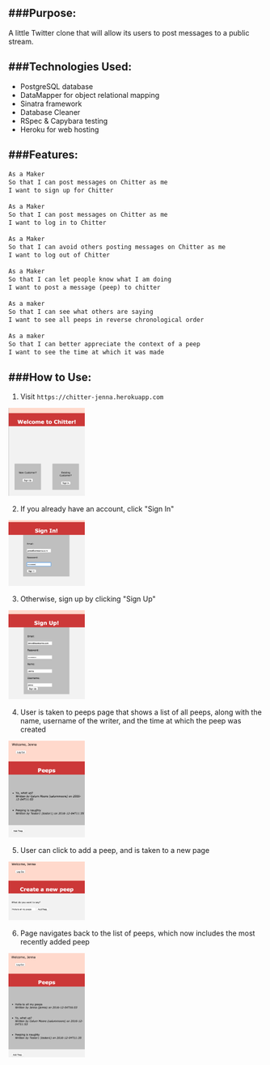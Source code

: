 ###Purpose:
-------------
A little Twitter clone that will allow its users to post messages to a public stream.


###Technologies Used:
-------------
* PostgreSQL database
* DataMapper for object relational mapping
* Sinatra framework
* Database Cleaner
* RSpec & Capybara testing
* Heroku for web hosting


###Features:
-------------

```
As a Maker
So that I can post messages on Chitter as me
I want to sign up for Chitter

As a Maker
So that I can post messages on Chitter as me
I want to log in to Chitter

As a Maker
So that I can avoid others posting messages on Chitter as me
I want to log out of Chitter

As a Maker
So that I can let people know what I am doing  
I want to post a message (peep) to chitter

As a maker
So that I can see what others are saying  
I want to see all peeps in reverse chronological order

As a maker
So that I can better appreciate the context of a peep
I want to see the time at which it was made
```

###How to Use:
-------------
1. Visit `https://chitter-jenna.herokuapp.com`

<img src="screenshots/Chitter_Entry_Page.png" width=30% height=40%/>

2. If you already have an account, click "Sign In"

<img src="screenshots/Chitter_Sign_In.png" width=30% height=40%/>

3. Otherwise, sign up by clicking "Sign Up"

<img src="screenshots/Chitter_Sign_Up.png" width=30% height=40%/>

4. User is taken to peeps page that shows a list of all peeps, along with the name, username of the writer, and the time at which the peep was created

<img src="screenshots/Chitter_View_Peeps.png" width=30% height=40%/>

5. User can click to add a peep, and is taken to a new page

<img src="screenshots/Chitter_Add_Peep.png" width=30% height=40%/>

6. Page navigates back to the list of peeps, which now includes the most recently added peep

<img src="screenshots/Chitter_Updated_Peeps.png" width=30% height=40%/>

